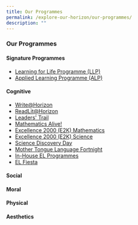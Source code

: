 ```yaml
---
title: Our Programmes
permalink: /explore-our-horizon/our-programmes/
description: ""
---
```

### **Our Programmes**
#### **Signature Programmes**
* [Learning for Life Programme (LLP)]()
* [Applied Learning Programme (ALP)]()

#### **Cognitive**
* [Write@Horizon]()
* [ReadLit@Horizon]()
* [Leaders' Trail]()
* [Mathematics Alive!]()
* [Excellence 2000 (E2K) Mathematics]()
* [Excellence 2000 (E2K) Science]()
* [Science Discovery Day]()
* [Mother Tongue Language Fortnight]()
* [In-House EL Programmes]()
* [EL Fiesta]()

#### **Social**


#### **Moral**


#### **Physical**


#### **Aesthetics**
